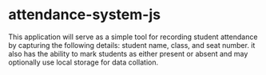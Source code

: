 # attendance-system-js

This application will serve as a simple tool for recording student attendance by capturing the
following details: student name, class, and seat number.
it also has the ability to mark students as either present or absent and may optionally use local storage for data collation.
